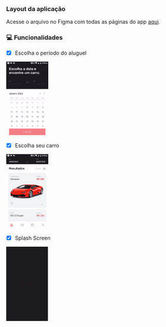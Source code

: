 ### Layout da aplicação
Acesse o arquivo no Figma com todas as páginas do app [aqui](https://www.figma.com/file/7Ro0D8mdcX36qWnSBhWaXF/RentX?node-id=0%3A1).

### :computer: Funcionalidades
- [x] Escolha o período do aluguel
<img src="./.github/calendar.gif" height="200">

- [x] Escolha seu carro
<img src="./.github/choose.gif" height="200">

- [x] Splash Screen
<img src="./.github/rentxsplashscreen.gif" height="200">
